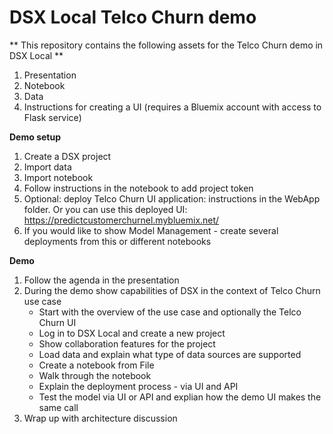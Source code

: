 # DSX Local Telco Churn demo

** This repository contains the following assets for the Telco Churn demo in DSX Local **
1. Presentation
2. Notebook
3. Data
4. Instructions for creating a UI (requires a Bluemix account with access to Flask service)

**Demo setup**
1. Create a DSX project
2. Import data
3. Import notebook
4. Follow instructions in the notebook to add project token
5. Optional: deploy Telco Churn UI application: instructions in the WebApp folder. Or you can use this deployed UI: https://predictcustomerchurnel.mybluemix.net/
6. If you would like to show Model Management - create several deployments from this or different notebooks

**Demo**
1. Follow the agenda in the presentation
2. During the demo show capabilities of DSX in the context of Telco Churn use case
   * Start with the overview of the use case and optionally the Telco Churn UI
   * Log in to DSX Local and create a new project
   * Show collaboration features for the project
   * Load data and explain what type of data sources are supported
   * Create a notebook from File
   * Walk through the notebook
   * Explain the deployment process - via UI and API
   * Test the model via UI or API and explian how the demo UI makes the same call
3. Wrap up with architecture discussion 
 

